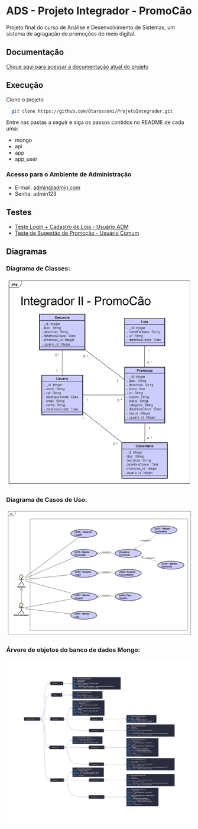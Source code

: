 # ADS - Projeto Integrador - PromoCão

Projeto final do curso de Análise e Desenvolvimento de Sistemas, um sistema de agragação de promoções do meio digital.

## Documentação

[Clique aqui para acessar a documentação atual do projeto](https://docs.google.com/document/d/1T5lEdS4kUNjKnftW05LDZtCfSuJucTEk9Gf2grP5Udo/edit?usp=sharing)

## Execução

Clone o projeto

```bash
  git clone https://github.com/Otarossoni/ProjetoIntegrador.git
```

Entre nas pastas a seguir e siga os passos contidos no README de cada uma:

- mongo
- api
- app
- app_user

### Acesso para o Ambiente de Administração

- E-mail: admin@admin.com
- Senha: admin123

## Testes

- [Teste Login + Cadastro de Loja - Usuário ADM](https://youtu.be/4U8Eujxjiy4)
- [Teste de Sugestão de Promoção - Usuário Comum](https://youtu.be/jk9bW7RTrOw)

## Diagramas

### Diagrama de Classes:

<a><img src="/extras/images/diagramaClasses-promocao.png"></a>

### Diagrama de Casos de Uso:

<a><img src="/extras/images/diagramaCasosUso-promocao.png"></a>

### Árvore de objetos do banco de dados Mongo:

<a><img src="/extras/images/arvoreColecoesMongo.png"></a>
